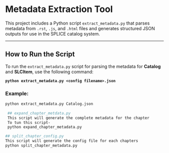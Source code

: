 # Metadata Extraction Tool

This project includes a Python script `extract_metadata.py` that parses metadata from `.rst`, `.js`, and `.html` files and generates structured JSON outputs for use in the SPLICE catalog system.

---

## How to Run the Script

To run the `extract_metadata.py` script for parsing the metadata for **Catalog** and **SLCItem**, use the following command:

**`python extract_metadata.py <config filename>.json`**

###  Example:
```bash
python extract_metadata.py Catalog.json
 
 ## expand_chapter_metdata.py
 This script will generate the complete metadata for the chapter
 To tun this script-
 python expand_chapter_metadata.py

## split_chapter_config.py
This script will generate the config file for each chapters
python split_chapter_metadata.py